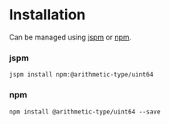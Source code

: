 # Installation

Can be managed using
[jspm](http://jspm.io)
or [npm](https://github.com/npm/npm).

### jspm
```terminal
jspm install npm:@arithmetic-type/uint64
```

### npm
```terminal
npm install @arithmetic-type/uint64 --save
```
